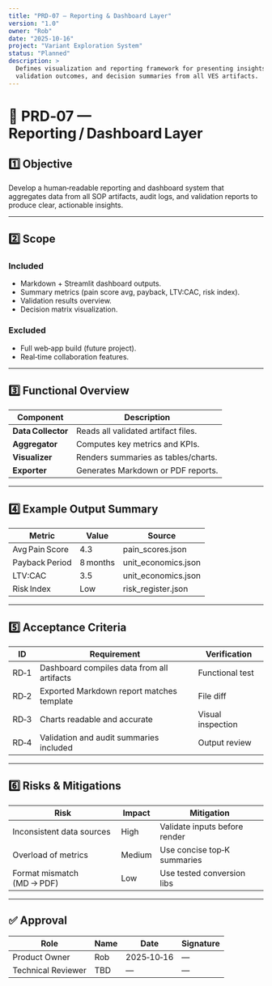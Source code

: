 ```yaml
---
title: "PRD-07 — Reporting & Dashboard Layer"
version: "1.0"
owner: "Rob"
date: "2025-10-16"
project: "Variant Exploration System"
status: "Planned"
description: >
  Defines visualization and reporting framework for presenting insights,
  validation outcomes, and decision summaries from all VES artifacts.
---
```


# 📘 PRD‑07 — Reporting / Dashboard Layer

## 1️⃣ Objective
Develop a human‑readable reporting and dashboard system that aggregates data
from all SOP artifacts, audit logs, and validation reports to produce clear,
actionable insights.

---

## 2️⃣ Scope

### Included
- Markdown + Streamlit dashboard outputs.  
- Summary metrics (pain score avg, payback, LTV:CAC, risk index).  
- Validation results overview.  
- Decision matrix visualization.  

### Excluded
- Full web‑app build (future project).  
- Real‑time collaboration features.

---

## 3️⃣ Functional Overview

| Component | Description |
|------------|-------------|
| **Data Collector** | Reads all validated artifact files. |
| **Aggregator** | Computes key metrics and KPIs. |
| **Visualizer** | Renders summaries as tables/charts. |
| **Exporter** | Generates Markdown or PDF reports. |

---

## 4️⃣ Example Output Summary

| Metric | Value | Source |
|---------|--------|--------|
| Avg Pain Score | 4.3 | pain_scores.json |
| Payback Period | 8 months | unit_economics.json |
| LTV:CAC | 3.5 | unit_economics.json |
| Risk Index | Low | risk_register.json |

---

## 5️⃣ Acceptance Criteria

| ID | Requirement | Verification |
|----|--------------|--------------|
| RD‑1 | Dashboard compiles data from all artifacts | Functional test |
| RD‑2 | Exported Markdown report matches template | File diff |
| RD‑3 | Charts readable and accurate | Visual inspection |
| RD‑4 | Validation and audit summaries included | Output review |

---

## 6️⃣ Risks & Mitigations

| Risk | Impact | Mitigation |
|-------|---------|------------|
| Inconsistent data sources | High | Validate inputs before render |
| Overload of metrics | Medium | Use concise top‑K summaries |
| Format mismatch (MD → PDF) | Low | Use tested conversion libs |

---

## ✅ Approval

| Role | Name | Date | Signature |
|------|------|------|------------|
| Product Owner | Rob | 2025‑10‑16 | — |
| Technical Reviewer | TBD | — | — |
